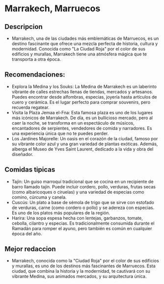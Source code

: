 # Marrakech, Marruecos

## Descripcion
- Marrakech, una de las ciudades más emblemáticas de Marruecos, es un destino fascinante que ofrece una mezcla perfecta de historia, cultura y modernidad. Conocida como "La Ciudad Roja" por el color de sus edificios y murallas, Marrakech tiene una atmósfera mágica que te transporta a otra época.

## Recomendaciones:
- Explora la Medina y los Souks: La Medina de Marrakech es un laberinto vibrante de calles estrechas llenas de tiendas, mercados y artesanos. Puedes encontrar desde alfombras, especias, joyería hasta artículos de cuero y cerámica. Es el lugar perfecto para comprar souvenirs, pero recuerda regatear.
- Visita la Plaza Jemaa el-Fna: Esta famosa plaza es uno de los lugares más icónicos de Marrakech. De día, es un bullicioso mercado, pero al caer la noche, se transforma en un espectáculo de músicos, encantadores de serpientes, vendedores de comida y narradores. Es una experiencia única que no te puedes perder.
- Los Jardines Majorelle: Un oasis en el corazón de la ciudad, famoso por su vibrante color azul y una gran variedad de plantas exóticas. Además, alberga el Museo de Yves Saint Laurent, dedicado a la vida y obra del diseñador.

## Comidas tipicas
- Tajín: Un guiso marroquí tradicional que se cocina en un recipiente de barro llamado tajín. Puede incluir cordero, pollo, verduras, frutas secas (como albaricoques o ciruelas) y una variedad de especias como comino, cúrcuma y canela.
- Cuscús: Un plato a base de sémola de trigo que se sirve con estofado de verduras, carne (como cordero o pollo) y se adereza con especias. Es uno de los platos más populares de la región.
- Harira: Una sopa espesa hecha con lentejas, garbanzos, tomate, cebolla, cilantro y especias. Es tradicionalmente consumida durante el Ramadán para romper el ayuno, pero también es común en cualquier época del año.

## Mejor redaccion
- Marrakech, conocida como la "Ciudad Roja" por el color de sus edificios y murallas, es uno de los destinos más fascinantes de Marruecos. Esta ciudad, que combina la historia y la modernidad, te cautivará con su vibrante Medina, sus animados mercados, y su arquitectura única.